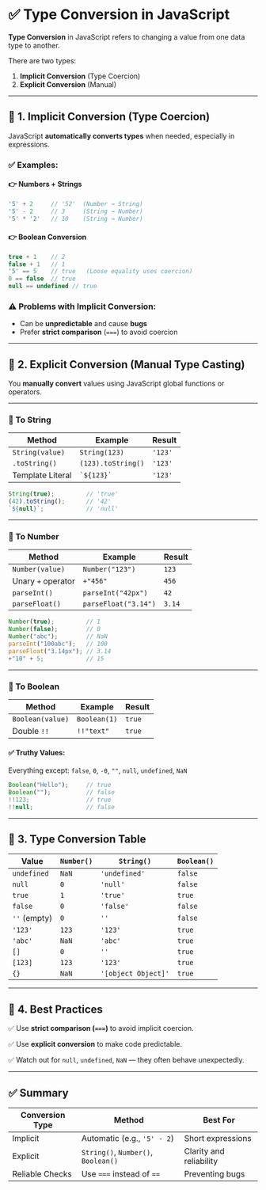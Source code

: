 # ✅ Type Conversion in JavaScript

**Type Conversion** in JavaScript refers to changing a value from one data type to another.

There are two types:

1. **Implicit Conversion** (Type Coercion)
2. **Explicit Conversion** (Manual)

---

## 🔹 1. Implicit Conversion (Type Coercion)

JavaScript **automatically converts types** when needed, especially in expressions.

### ✅ Examples:

#### 👉 Numbers + Strings

```javascript
'5' + 2     // '52'  (Number → String)
'5' - 2     // 3     (String → Number)
'5' * '2'   // 10    (String → Number)
```

#### 👉 Boolean Conversion

```javascript
true + 1    // 2
false + 1   // 1
'5' == 5    // true   (Loose equality uses coercion)
0 == false  // true
null == undefined // true
```

### ⚠️ Problems with Implicit Conversion:

* Can be **unpredictable** and cause **bugs**
* Prefer **strict comparison** (`===`) to avoid coercion

---

## 🔹 2. Explicit Conversion (Manual Type Casting)

You **manually convert** values using JavaScript global functions or operators.

---

### 🔸 To **String**

| Method           | Example            | Result  |
| ---------------- | ------------------ | ------- |
| `String(value)`  | `String(123)`      | `'123'` |
| `.toString()`    | `(123).toString()` | `'123'` |
| Template Literal | `` `${123}` ``     | `'123'` |

```javascript
String(true);         // 'true'
(42).toString();      // '42'
`${null}`;            // 'null'
```

---

### 🔸 To **Number**

| Method             | Example              | Result |
| ------------------ | -------------------- | ------ |
| `Number(value)`    | `Number("123")`      | `123`  |
| Unary `+` operator | `+"456"`             | `456`  |
| `parseInt()`       | `parseInt("42px")`   | `42`   |
| `parseFloat()`     | `parseFloat("3.14")` | `3.14` |

```javascript
Number(true);         // 1
Number(false);        // 0
Number("abc");        // NaN
parseInt("100abc");   // 100
parseFloat("3.14px"); // 3.14
+"10" + 5;            // 15
```

---

### 🔸 To **Boolean**

| Method           | Example      | Result |
| ---------------- | ------------ | ------ |
| `Boolean(value)` | `Boolean(1)` | `true` |
| Double `!!`      | `!!"text"`   | `true` |

#### ✅ Truthy Values:

Everything except: `false`, `0`, `-0`, `""`, `null`, `undefined`, `NaN`

```javascript
Boolean("Hello");     // true
Boolean("");          // false
!!123;                // true
!!null;               // false
```

---

## 🔹 3. Type Conversion Table

| Value        | `Number()` | `String()`          | `Boolean()` |
| ------------ | ---------- | ------------------- | ----------- |
| `undefined`  | `NaN`      | `'undefined'`       | `false`     |
| `null`       | `0`        | `'null'`            | `false`     |
| `true`       | `1`        | `'true'`            | `true`      |
| `false`      | `0`        | `'false'`           | `false`     |
| `''` (empty) | `0`        | `''`                | `false`     |
| `'123'`      | `123`      | `'123'`             | `true`      |
| `'abc'`      | `NaN`      | `'abc'`             | `true`      |
| `[]`         | `0`        | `''`                | `true`      |
| `[123]`      | `123`      | `'123'`             | `true`      |
| `{}`         | `NaN`      | `'[object Object]'` | `true`      |

---

## 🔹 4. Best Practices

✅ Use **strict comparison (`===`)** to avoid implicit coercion.

✅ Use **explicit conversion** to make code predictable.

✅ Watch out for `null`, `undefined`, `NaN` — they often behave unexpectedly.

---

## ✅ Summary

| Conversion Type | Method                              | Best For                |
| --------------- | ----------------------------------- | ----------------------- |
| Implicit        | Automatic (e.g., `'5' - 2`)         | Short expressions       |
| Explicit        | `String()`, `Number()`, `Boolean()` | Clarity and reliability |
| Reliable Checks | Use `===` instead of `==`           | Preventing bugs         |
